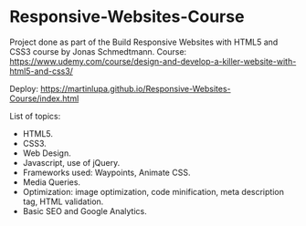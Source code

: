 # Responsive-Websites-Course
Project done as part of the Build Responsive Websites with HTML5 and CSS3 course by Jonas Schmedtmann.
Course: https://www.udemy.com/course/design-and-develop-a-killer-website-with-html5-and-css3/

Deploy: https://martinlupa.github.io/Responsive-Websites-Course/index.html

List of topics:
<ul>
  <li>HTML5.
  <li>CSS3.
  <li>Web Design.
  <li>Javascript, use of jQuery.
  <li>Frameworks used: Waypoints, Animate CSS.
  <li>Media Queries.
  <li>Optimization: image optimization, code minification, meta description tag, HTML validation.
  <li>Basic SEO and Google Analytics.

